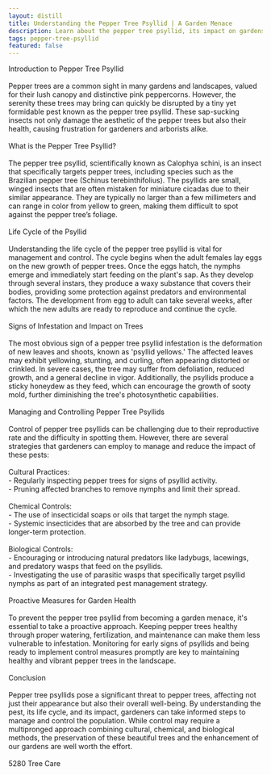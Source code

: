 ```yaml
---
layout: distill
title: Understanding the Pepper Tree Psyllid | A Garden Menace
description: Learn about the pepper tree psyllid, its impact on gardens, and effective control measures for this persistent pest.
tags: pepper-tree-psyllid
featured: false
---
```


Introduction to Pepper Tree Psyllid<br /><br />Pepper trees are a common sight in many gardens and landscapes, valued for their lush canopy and distinctive pink peppercorns. However, the serenity these trees may bring can quickly be disrupted by a tiny yet formidable pest known as the pepper tree psyllid. These sap-sucking insects not only damage the aesthetic of the pepper trees but also their health, causing frustration for gardeners and arborists alike.<br /><br />What is the Pepper Tree Psyllid?<br /><br />The pepper tree psyllid, scientifically known as Calophya schini, is an insect that specifically targets pepper trees, including species such as the Brazilian pepper tree (Schinus terebinthifolius). The psyllids are small, winged insects that are often mistaken for miniature cicadas due to their similar appearance. They are typically no larger than a few millimeters and can range in color from yellow to green, making them difficult to spot against the pepper tree’s foliage.<br /><br />Life Cycle of the Psyllid<br /><br />Understanding the life cycle of the pepper tree psyllid is vital for management and control. The cycle begins when the adult females lay eggs on the new growth of pepper trees. Once the eggs hatch, the nymphs emerge and immediately start feeding on the plant's sap. As they develop through several instars, they produce a waxy substance that covers their bodies, providing some protection against predators and environmental factors. The development from egg to adult can take several weeks, after which the new adults are ready to reproduce and continue the cycle.<br /><br />Signs of Infestation and Impact on Trees<br /><br />The most obvious sign of a pepper tree psyllid infestation is the deformation of new leaves and shoots, known as 'psyllid yellows.' The affected leaves may exhibit yellowing, stunting, and curling, often appearing distorted or crinkled. In severe cases, the tree may suffer from defoliation, reduced growth, and a general decline in vigor. Additionally, the psyllids produce a sticky honeydew as they feed, which can encourage the growth of sooty mold, further diminishing the tree's photosynthetic capabilities.<br /><br />Managing and Controlling Pepper Tree Psyllids<br /><br />Control of pepper tree psyllids can be challenging due to their reproductive rate and the difficulty in spotting them. However, there are several strategies that gardeners can employ to manage and reduce the impact of these pests:<br /><br />Cultural Practices:<br />- Regularly inspecting pepper trees for signs of psyllid activity.<br />- Pruning affected branches to remove nymphs and limit their spread.<br /><br />Chemical Controls:<br />- The use of insecticidal soaps or oils that target the nymph stage.<br />- Systemic insecticides that are absorbed by the tree and can provide longer-term protection.<br /><br />Biological Controls:<br />- Encouraging or introducing natural predators like ladybugs, lacewings, and predatory wasps that feed on the psyllids.<br />- Investigating the use of parasitic wasps that specifically target psyllid nymphs as part of an integrated pest management strategy.<br /><br />Proactive Measures for Garden Health<br /><br />To prevent the pepper tree psyllid from becoming a garden menace, it's essential to take a proactive approach. Keeping pepper trees healthy through proper watering, fertilization, and maintenance can make them less vulnerable to infestation. Monitoring for early signs of psyllids and being ready to implement control measures promptly are key to maintaining healthy and vibrant pepper trees in the landscape.<br /><br />Conclusion<br /><br />Pepper tree psyllids pose a significant threat to pepper trees, affecting not just their appearance but also their overall well-being. By understanding the pest, its life cycle, and its impact, gardeners can take informed steps to manage and control the population. While control may require a multipronged approach combining cultural, chemical, and biological methods, the preservation of these beautiful trees and the enhancement of our gardens are well worth the effort.<br /><br />5280 Tree Care
